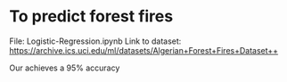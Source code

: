 # To predict forest fires
File: Logistic-Regression.ipynb
Link to dataset: https://archive.ics.uci.edu/ml/datasets/Algerian+Forest+Fires+Dataset++

Our achieves a 95% accuracy
